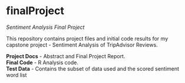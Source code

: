 # finalProject
<em>Sentiment Analysis Final Project</em>

This repository contains project files and initial code results for my capstone project - Sentiment Analysis of TripAdvisor Reviews.

<b>Project Docs</b> - Abstract and Final Project Report. <br>
<b>Final Code</b> - R Analysis code. <br>
<b>Test Data</b> - Contains the subset of data used and the scored sentiment word list

